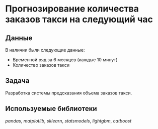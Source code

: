 # Прогнозирование количества заказов такси на следующий час

## Данные

В наличии были следующие данные:
- Временной ряд за 6 месяцев (каждые 10 минут)
- Количество заказов такси

## Задача
Разработка системы предсказания объема заказов такси.

## Используемые библиотеки
*pandas*, *matplotlib*, *sklearn*, *statsmodels*, *lightgbm*, *catboost*